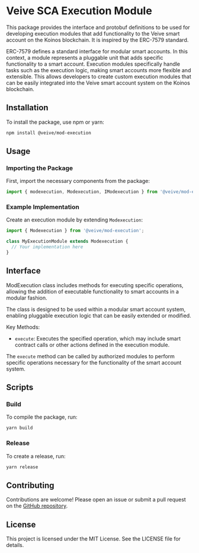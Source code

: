 # Veive SCA Execution Module

This package provides the interface and protobuf definitions to be used for developing execution modules that add functionality to the Veive smart account on the Koinos blockchain. It is inspired by the ERC-7579 standard.

ERC-7579 defines a standard interface for modular smart accounts. In this context, a module represents a pluggable unit that adds specific functionality to a smart account. Execution modules specifically handle tasks such as the execution logic, making smart accounts more flexible and extensible. This allows developers to create custom execution modules that can be easily integrated into the Veive smart account system on the Koinos blockchain.

## Installation

To install the package, use npm or yarn:

```bash
npm install @veive/mod-execution
```

## Usage

### Importing the Package

First, import the necessary components from the package:

```typescript
import { modexecution, Modexecution, IModexecution } from '@veive/mod-execution';
```

### Example Implementation

Create an execution module by extending `Modexecution`:

```typescript
import { Modexecution } from '@veive/mod-execution';

class MyExecutionModule extends Modexecution {
  // Your implementation here
}
```

## Interface

ModExecution class includes methods for executing specific operations, allowing the addition 
of executable functionality to smart accounts in a modular fashion.

The class is designed to be used within a modular smart account system, enabling 
pluggable execution logic that can be easily extended or modified.

Key Methods:
- `execute`: Executes the specified operation, which may include smart contract calls 
             or other actions defined in the execution module.

The `execute` method can be called by authorized modules to perform specific operations 
necessary for the functionality of the smart account system.


## Scripts

### Build

To compile the package, run:

```bash
yarn build
```

### Release

To create a release, run:

```bash
yarn release
```

## Contributing

Contributions are welcome! Please open an issue or submit a pull request on the [GitHub repository](https://github.com/veiveprotocol).

## License

This project is licensed under the MIT License. See the LICENSE file for details.